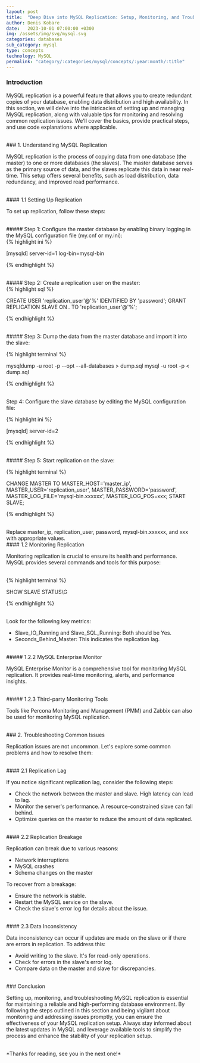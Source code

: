 ```yaml
---
layout: post
title:  "Deep Dive into MySQL Replication: Setup, Monitoring, and Troubleshooting"
author: Denis Kobare
date:   2023-10-01 07:00:00 +0300
img: /assets/img/svg/mysql.svg
categories: databases
sub_category: mysql
type: concepts
technology: MySQL
permalink: "category/:categories/mysql/concepts/:year:month/:title"
---
```




### Introduction

MySQL replication is a powerful feature that allows you to create redundant 
copies of your database, enabling data distribution and high availability. In 
this section, we will delve into the intricacies of setting up and managing 
MySQL replication, along with valuable tips for monitoring and resolving common 
replication issues. We'll cover the basics, provide practical steps, and use 
code explanations where applicable.



<br>
### 1. Understanding MySQL Replication

MySQL replication is the process of copying data from one database (the master) 
to one or more databases (the slaves). The master database serves as the primary 
source of data, and the slaves replicate this data in near real-time. This setup 
offers several benefits, such as load distribution, data redundancy, and improved 
read performance.


<br>
#### 1.1 Setting Up Replication

To set up replication, follow these steps:

<br>
##### Step 1: Configure the master database by enabling binary logging in the MySQL configuration file (<span class="badge">my.cnf</span> or <span class="badge">my.ini</span>):


<br>
{% highlight ini %}

[mysqld]
server-id=1
log-bin=mysql-bin


{% endhighlight %}


<br>
##### Step 2: Create a replication user on the master:

<br>
{% highlight sql %}

CREATE USER 'replication_user'@'%' IDENTIFIED BY 'password';
GRANT REPLICATION SLAVE ON *.* TO 'replication_user'@'%';

{% endhighlight %}


<br>
##### Step 3: Dump the data from the master database and import it into the slave:


{% highlight terminal %}

mysqldump -u root -p --opt --all-databases > dump.sql
mysql -u root -p < dump.sql

{% endhighlight %}



<br>
Step 4: Configure the slave database by editing the MySQL configuration file:


{% highlight ini %}

[mysqld]
server-id=2

{% endhighlight %}



<br>
##### Step 5: Start replication on the slave:


{% highlight terminal %}

CHANGE MASTER TO
  MASTER_HOST='master_ip',
  MASTER_USER='replication_user',
  MASTER_PASSWORD='password',
  MASTER_LOG_FILE='mysql-bin.xxxxxx',
  MASTER_LOG_POS=xxx;
START SLAVE;

{% endhighlight %}



<br>
Replace <span class="badge">master_ip</span>, 
<span class="badge">replication_user</span>, <span class="badge">password</span>, 
<span class="badge">mysql-bin.xxxxxx</span>, and <span class="badge">xxx</span> 
with appropriate values.



<br>
#### 1.2 Monitoring Replication

Monitoring replication is crucial to ensure its health and performance. MySQL 
provides several commands and tools for this purpose:

<br>
{% highlight terminal %}

SHOW SLAVE STATUS\G

{% endhighlight %}


<br>
Look for the following key metrics:

- Slave_IO_Running and Slave_SQL_Running: Both should be Yes.
- Seconds_Behind_Master: This indicates the replication lag.


<br>
##### 1.2.2 MySQL Enterprise Monitor

MySQL Enterprise Monitor is a comprehensive tool for monitoring MySQL replication. 
It provides real-time monitoring, alerts, and performance insights.


<br>
##### 1.2.3 Third-party Monitoring Tools

Tools like Percona Monitoring and Management (PMM) and Zabbix can also be used 
for monitoring MySQL replication.



<br>
### 2. Troubleshooting Common Issues

Replication issues are not uncommon. Let's explore some common problems and how 
to resolve them:



<br>
#### 2.1 Replication Lag

If you notice significant replication lag, consider the following steps:

- Check the network between the master and slave. High latency can lead to lag.
- Monitor the server's performance. A resource-constrained slave can fall behind.
- Optimize queries on the master to reduce the amount of data replicated.



<br>
#### 2.2 Replication Breakage

Replication can break due to various reasons:

- Network interruptions
- MySQL crashes
- Schema changes on the master

To recover from a breakage:

- Ensure the network is stable.
- Restart the MySQL service on the slave.
- Check the slave's error log for details about the issue.



<br>
#### 2.3 Data Inconsistency

Data inconsistency can occur if updates are made on the slave or if there are 
errors in replication. To address this:

- Avoid writing to the slave. It's for read-only operations.
- Check for errors in the slave's error log.
- Compare data on the master and slave for discrepancies.



<br>
### Conclusion

Setting up, monitoring, and troubleshooting MySQL replication is essential for 
maintaining a reliable and high-performing database environment. By following 
the steps outlined in this section and being vigilant about monitoring and 
addressing issues promptly, you can ensure the effectiveness of your MySQL 
replication setup. Always stay informed about the latest updates in MySQL and 
leverage available tools to simplify the process and enhance the stability of 
your replication setup.



<br>
*Thanks for reading, see you in the next one!*
